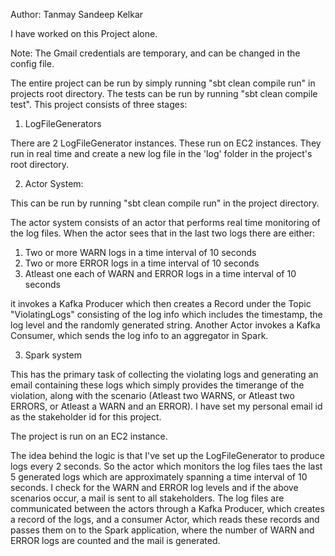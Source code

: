Author: Tanmay Sandeep Kelkar

I have worked on this Project alone.

Note: The Gmail credentials are temporary, and can be changed in the config file.

The entire project can be run by simply running "sbt clean compile run" in projects root directory. The tests can be run by running "sbt clean compile test".
This project consists of three stages:

1. LogFileGenerators

There are 2 LogFileGenerator instances. These run on EC2 instances. They run in real time and create a new log file in the 'log' folder in the project's root directory.

2. Actor System:

This can be run by running "sbt clean compile run" in the project directory.

The actor system consists of an actor that performs real time monitoring of the log files. When the actor sees that in the last two logs there are either:
  1. Two or more WARN logs in a time interval of 10 seconds
  2. Two or more ERROR logs in a time interval of 10 seconds
  3. Atleast one each of WARN and ERROR logs in a time interval of 10 seconds

it invokes a Kafka Producer which then creates a Record under the Topic "ViolatingLogs" consisting of the log info which includes the timestamp, the log level and the randomly generated string. Another Actor invokes a Kafka Consumer, which sends the log info to an aggregator in Spark.

3. Spark system

This has the primary task of collecting the violating logs and generating an email containing these logs which simply provides the timerange of the violation, along with the scenario (Atleast two WARNS, or Atleast two ERRORS, or Atleast a WARN and an ERROR). I have set my personal email id as the stakeholder id for this project.

The project is run on an EC2 instance.

The idea behind the logic is that I've set up the LogFileGenerator to produce logs every 2 seconds. So the actor which monitors the log files taes the last 5 generated logs which are approximately spanning a time interval of 10 seconds. I check for the WARN and ERROR log levels and if the above scenarios occur, a mail is sent to all stakeholders. The log files are communicated between the actors through a Kafka Producer, which creates a record of the logs, and a consumer Actor, which reads these records and passes them on to the Spark application, where the number of WARN and ERROR logs are counted and the mail is generated.

